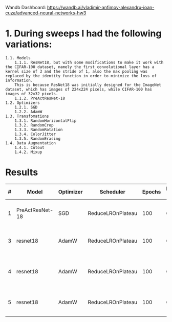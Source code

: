 Wandb Dashboard: https://wandb.ai/vladimir-anfimov-alexandru-ioan-cuza/advanced-neural-networks-hw3

# 1. During sweeps I had the following variations:
    1.1. Models
        1.1.1. ResNet18, but with some modifications to make it work with the CIFAR-100 dataset, namely the first convolutional layer has a kernel size of 3 and the stride of 1, also the max pooling was replaced by the identity function in order to minimize the loss of information.
        This is because ResNet18 was initially designed for the ImageNet dataset, which has images of 224x224 pixels, while CIFAR-100 has images of 32x32 pixels.
        1.1.2. PreActResNet-18
    1.2. Optimizers
        1.2.1. SGD
        1.2.2. AdamW
    1.3. Transfomations
        1.3.1. RandomHorizontalFlip
        1.3.2. RandomCrop
        1.3.3. RandomRotation
        1.3.4. ColorJitter
        1.3.5. RandomErasing
    1.4. Data Augmentation
        1.4.1. Cutout
        1.4.2. Mixup


# Results
| #  | Model           | Optimizer | Scheduler           | Epochs | Batch Size | Learning Rate | Data Augmentations                                  | Training Accuracy | Test Accuracy |
|----|----------------|-----------|---------------------|--------|------------|---------------|-----------------------------------------------------| ----------------- | ------------- |
| 1  | PreActResNet-18 | SGD       | ReduceLROnPlateau   | 100    | 64         | 0.001         | RandomCrop, RandomHorizontalFlip, ColorJitter, RandomErasing |  |  |
| 3  | resnet18       | AdamW     | ReduceLROnPlateau   | 100    | 64         | 0.001         | RandomCrop, RandomHorizontalFlip, ColorJitter, RandomErasing | |  |
| 4  | resnet18       | AdamW     | ReduceLROnPlateau   | 100    | 64         | 0.001         | RandomCrop, RandomHorizontalFlip, RandomRotation, ColorJitter, RandomErasing | |  |
| 5  | resnet18       | AdamW     | ReduceLROnPlateau   | 100    | 64         | 0.001         | RandomCrop, RandomHorizontalFlip, ColorJitter, RandomErasing | |  |


